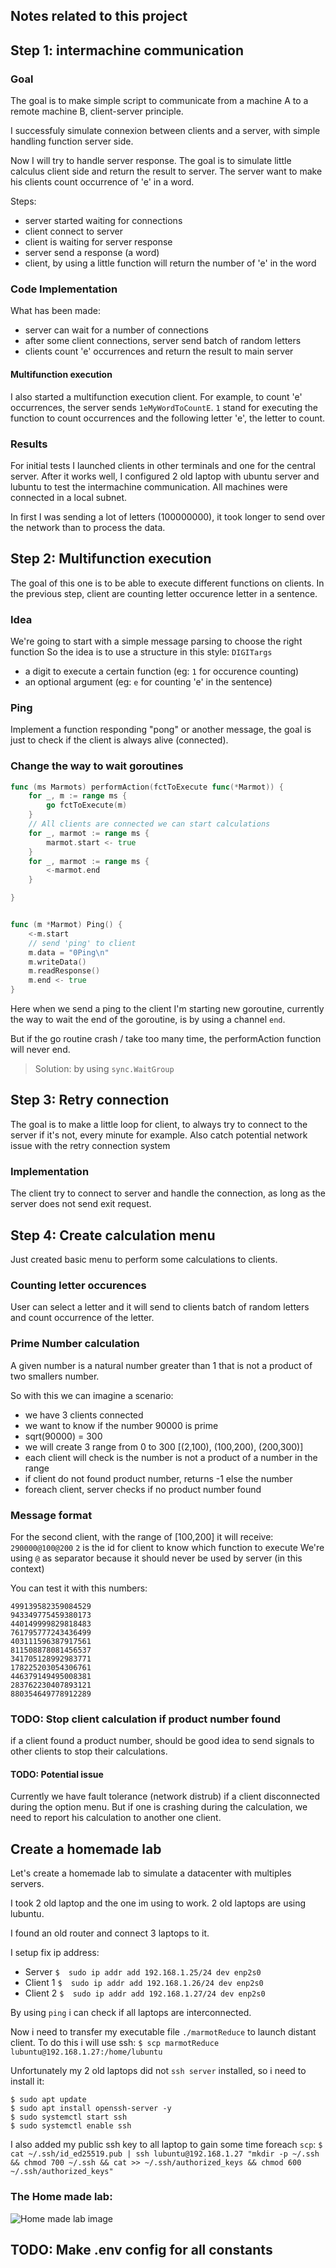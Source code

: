 ## Notes related to this project

## Step 1: intermachine communication
### Goal
The goal is to make simple script to communicate from a machine A to a remote machine B, client-server principle.

I successfuly simulate connexion between clients and a server, with simple handling function server side.

Now I will try to handle server response.
The goal is to simulate little calculus client side and return the result to server.
The server want to make his clients count occurrence of 'e' in a word.

Steps:
  - server started waiting for connections
  - client connect to server
  - client is waiting for server response
  - server send a response (a word)
  - client, by using a little function will return the number of 'e' in the word

### Code Implementation

What has been made:
  - server can wait for a number of connections
  - after some client connections, server send batch of random letters
  - clients count 'e' occurrences and return the result to main server

#### Multifunction execution
I also started a multifunction execution client. For example, to count 'e' occurrences, the server sends `1eMyWordToCountE`.
`1` stand for executing the function to count occurrences and the following letter 'e', the letter to count.


### Results
For initial tests I launched clients in other terminals and one for the central server.
After it works well, I configured 2 old laptop with ubuntu server and lubuntu to test the intermachine communication. All machines were connected in a local subnet.

In first I was sending a lot of letters (100000000), it took longer to send over the network than to process the data.


## Step 2: Multifunction execution
The goal of this one is to be able to execute different functions on clients. In the previous step, client are counting letter occurence letter in a sentence.

### Idea
We're going to start with a simple message parsing to choose the right function
So the idea is to use a structure in this style:
```DIGITargs```
- a digit to execute a certain function (eg: `1` for occurence counting)
- an optional argument (eg: `e` for counting 'e' in the sentence)

### Ping
Implement a function responding "pong" or another message, the goal is just to check if the client is always alive (connected).

### Change the way to wait goroutines
```go
func (ms Marmots) performAction(fctToExecute func(*Marmot)) {
	for _, m := range ms {
		go fctToExecute(m)
	}
	// All clients are connected we can start calculations
	for _, marmot := range ms {
		marmot.start <- true
	}
	for _, marmot := range ms {
		<-marmot.end
	}

}


func (m *Marmot) Ping() {
	<-m.start
	// send 'ping' to client
	m.data = "0Ping\n"
	m.writeData()
	m.readResponse()
	m.end <- true
}

```

Here when we send a ping to the client I'm starting new goroutine, currently the way to wait the end of the goroutine, is by using a channel `end`. 

But if the go routine crash / take too many time, the performAction function will never end.

> Solution: by using `sync.WaitGroup`


## Step 3: Retry connection
The goal is to make a little loop for client, to always try to connect to the server if it's not, every minute for example.
Also catch potential network issue with the retry connection system

### Implementation
The client try to connect to server and handle the connection, as long as the server does not send exit request.

## Step 4: Create calculation menu
Just created basic menu to perform some calculations to clients.

### Counting letter occurences 
User can select a letter and it will send to clients batch of random letters and count occurrence of the letter.

### Prime Number calculation
A given number is a natural number greater than 1 that is not a product of two smallers number.

So with this we can imagine a scenario:
- we have 3 clients connected
- we want to know if the number 90000 is prime
- sqrt(90000) = 300
- we will create 3 range from 0 to 300 [(2,100), (100,200), (200,300)]
- each client will check is the number is not a product of a number in the range
- if client do not found product number, returns -1 else the number
- foreach client, server checks if no product number found


### Message format
For the second client, with the range of [100,200] it will receive: 
`290000@100@200`
`2` is the id for client to know which function to execute
We're using `@` as separator because it should never be used by server (in this context)

You can test it with this numbers: 
```
499139582359084529
943349775459380173
440149999829818483
761795777243436499
403111596387917561
811508878081456537
341705128992983771
178225203054306761
446379149495008381
283762230407893121
880354649778912289
```


### TODO: Stop client calculation if product number found
if a client found a product number, should be good idea to send signals to other clients to stop their calculations.

#### TODO: Potential issue
Currently we have fault tolerance (network distrub) if a client disconnected during the option menu.
But if one is crashing during the calculation, we need to report his calculation to another one client.


## Create a homemade lab
Let's create a homemade lab to simulate a datacenter with multiples servers.

I took 2 old laptop and the one im using to work.
2 old laptops are using lubuntu.

I found an old router and connect 3 laptops to it.

I setup fix ip address:
- Server `$  sudo ip addr add 192.168.1.25/24 dev enp2s0`
- Client 1 `$  sudo ip addr add 192.168.1.26/24 dev enp2s0`
- Client 2 `$  sudo ip addr add 192.168.1.27/24 dev enp2s0`

By using `ping` i can check if all laptops are interconnected.

Now i need to transfer my executable file `./marmotReduce` to launch distant client.
To do this i will use ssh:
`$ scp marmotReduce lubuntu@192.168.1.27:/home/lubuntu`

Unfortunately my 2 old laptops did not `ssh server` installed, so i need to install it:
```
$ sudo apt update
$ sudo apt install openssh-server -y
$ sudo systemctl start ssh
$ sudo systemctl enable ssh
```

I also added my public ssh key to all laptop to gain some time foreach `scp`:
`$ cat ~/.ssh/id_ed25519.pub | ssh lubuntu@192.168.1.27 "mkdir -p ~/.ssh && chmod 700 ~/.ssh && cat >> ~/.ssh/authorized_keys && chmod 600 ~/.ssh/authorized_keys"
`

### The Home made lab:
![Home made lab image](assets/homemadeLab1.jpeg)


## TODO: Make .env config for all constants
